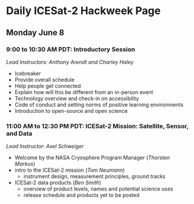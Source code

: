 # Daily ICESat-2 Hackweek Page

## Monday June 8 

### 9:00 to 10:30 AM PDT: Introductory Session 

*Lead Instructors: Anthony Arendt and Charley Haley*

* Icebreaker
* Provide overall schedule
* Help people get connected
* Explain how will this be different from an in-person event
* Technology overview and check-in on accessibility
* Code of conduct and setting norms of positive learning environments
* Introduction to open-source and open science

### 11:00 AM to 12:30 PM PDT: ICESat-2 Mission: Satellite, Sensor, and Data

*Lead Instructor: Axel Schweiger*

* Welcome by the NASA Cryosphere Program Manager (*Thorsten Markus*)
* intro to the ICESat-2 mission (*Tom Neumann*)
    * instrument design, measurement principles, ground tracks
* ICESat-2 data products (*Ben Smith*)
    * overview of product levels, names and potential science uses
    * release schedule and products yet to be posted
